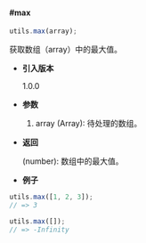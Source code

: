 #### #max

```javascript
utils.max(array);
```

获取数组（array）中的最大值。

- **引入版本**

    1.0.0

- **参数**

    1. array (Array): 待处理的数组。

- **返回**

    (number): 数组中的最大值。

- **例子**

```javascript
utils.max([1, 2, 3]);
// => 3

utils.max([]);
// => -Infinity
```
